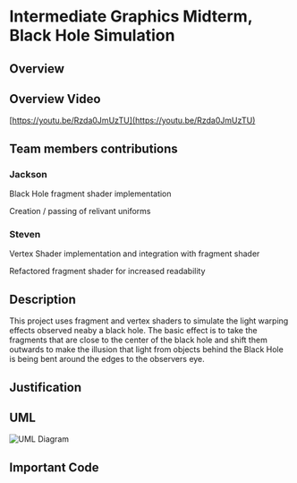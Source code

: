 # Intermediate Graphics Midterm, Black Hole Simulation
## Overview

## Overview Video
[https://youtu.be/Rzda0JmUzTU](https://youtu.be/Rzda0JmUzTU)

## Team members contributions
### Jackson
Black Hole fragment shader implementation 

Creation / passing of relivant uniforms
### Steven
Vertex Shader implementation and integration with fragment shader

Refactored fragment shader for increased readability
## Description
This project uses fragment and vertex shaders to simulate the light warping effects observed neaby a black hole. The basic effect is to take the fragments that are close to the center of the black hole and shift them outwards to make the illusion that light from objects behind the Black Hole is being bent around the edges to the observers eye.
## Justification

## UML
![UML Diagram](https://cdn.discordapp.com/attachments/642176677128044548/694399303845675068/unknown.png "UML Diagram")
## Important Code
